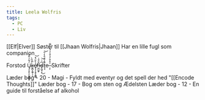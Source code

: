 ```yaml
---
title: Leela Wolfris
tags:
  - PC
  - Liv
---
```


[[Elf|Elver]]
Søster til [[Jhaan Wolfris|Jhaan]]
Har en lille fugl som companion

Forstod Ų̴̞͕̞̙̗̯̰̰̳̥̙̈́̃̒̇̃̽̽k̵̢̻͓̼͍͎̦̝̀̒͂̀̚ẻ̸̢̧̗̞̯̙͓̳̻̀̎̈́̽̕͝ṇ̶̲̺̰̙͆͋̐͗d̴̙̪̱̜̝͆͑̇͜͝t̷̞̝͌̓̐̇̂͛̒̎͘͝e ̶̩̙͐̂̓̆̓̔̐͐̉́̐̓̿̈ Skrifter

Læder bog - 20 - Magi - Fyldt med eventyr og det spell der hed "[[Encode Thoughts]]"
Læder bog - 17 - Bog om sten og Ædelsten
Læder bog - 12 - En guide til forståelse af alkohol